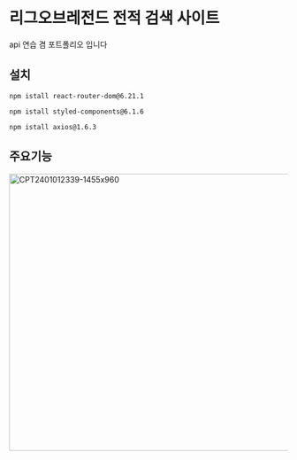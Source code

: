 # 리그오브레전드 전적 검색 사이트
api 연습 겸 포트폴리오 입니다

## 설치
```
npm istall react-router-dom@6.21.1
```
```
npm istall styled-components@6.1.6
```
```
npm istall axios@1.6.3
```

## 주요기능

<p>
  <img src="https://github.com/kwog5050/jwgg/assets/92096968/38069400-56e1-4de2-84b6-3a3b3833fd5f" alt="CPT2401012339-1455x960" width="700" height="500">
</p>

